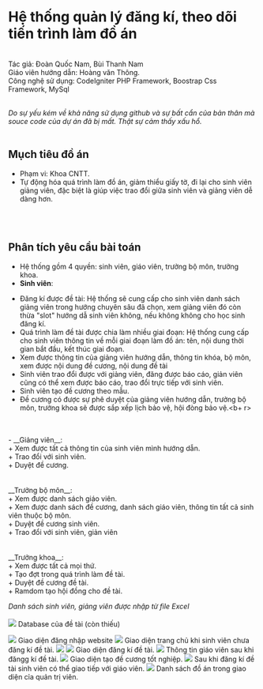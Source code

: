 # Hệ thống quản lý đăng kí, theo dõi tiến trình làm đồ án
</br>
Tác giả: Đoàn Quốc Nam, Bùi Thanh Nam </br>
Giáo viên hướng dẫn: Hoàng văn Thông. </br>
Công nghệ sử dụng: CodeIgniter PHP Framework, Boostrap Css Framework, MySql <br><br>

_Do sự yếu kém về khả năng sử dụng github và sự bất cẩn của bản thân mà souce code của dự án đã bị mất. Thật sự cảm thấy xấu hổ._ 
<br>
<br>
## Mụch tiêu đồ án
- Phạm vi: Khoa CNTT.<br>
- Tự động hóa quá trình làm đồ án, giảm thiểu giấy tờ, đi lại cho sinh viên giảng viên, đặc biệt là giúp việc trao đổi giữa sinh viên và giảng viên dễ dàng hơn.
<br>
<br>

## Phân tích yêu cầu bài toán <br>
- Hệ thống gồm 4 quyền: sinh viên, giáo viên, trưởng bộ môn, trưởng khoa. <br>
- __Sinh viên__: <br>
+ Đăng kí được đề tài: Hệ thống sẽ cung cấp cho sinh viên danh sách giảng viên trong hướng chuyên sâu đã chọn, xem giảng viên đó còn thừa "slot" hướng dẫ sinh viên không, nếu không không cho học sinh đăng kí.<br>
+ Quá trình làm đề tài được chia làm nhiều giai đoạn: Hệ thống cung cấp cho sinh viên thông tin về mỗi giai đoạn làm đồ án: tên, nội dung thời gian bắt đầu, kết thúc giai đoạn. <br>
+ Xem được thông tin của giảng viên hướng dẫn, thông tin khóa, bộ môn, xem được nội dung đề cương, nội dung đề tài <br>
+ Sinh viên trao đổi được với giảng viên, đăng được báo cáo, giản viên cũng có thể xem được báo cáo, trao đổi trực tiếp với sinh viên.<br>
+ Sinh viên tạo đề cương theo mẫu.<br>
+ Đề cương có được sự phê duyệt của giảng viên hướng dẫn, trưởng bộ môn, trưởng khoa sẽ được sắp xếp lịch bảo vệ, hội đòng bảo vệ.<b+ r>
<br>
<br>
- __Giảng viên__: <br>
+ Xem được tất cả thông tin của sinh viên mình hướng dẫn.<br>
+ Trao đổi với sinh viên. <br>
+ Duyệt đề cương. <br>
<br>
<br>
__Trưởng bộ môn__: <br>
+ Xem được danh sách giáo viên. <br>
+ Xem được danh sách đề cương, danh sách giáo viên, thông tin tất cả sinh viên thuộc bộ môn.<br>
+ Duyệt đề cương sinh viên. <br>
+ Trao đổi với sinh viên, giản viên <br>
<br>
<br>
__Trưởng khoa__: <br>
+ Xem được tất cả mọi thứ.<br>
+ Tạo đợt trong quá trình làm đề tài.<br>
+ Duyệt đề cương đề tài. <br>
+ Ramdom tạo hội đồng cho đề tài. <br>

_Danh sách sinh viên, giảng viên được nhập từ file Excel_
<br><br>
<image src="screen/9.jpg">
Database của đề tài (còn thiếu)
  
<image src="screen/7.png">
Giao diện đăng nhập website
  
<image src="screen/10.png">
Giao diện trang chủ khi sinh viên chưa đăng kí đề tài.
  
<image src="screen/8.png">
<image src="screen/11.png">
Giao diện đăng kí đề tài.

<image src="screen/2.png">
Thông tin giáo viên sau khi đăngg kí đề tài.
  
 <image src="screen/5.png">
Giao diện tạo đề cương tốt nghiệp.
  
 <image src="screen/14.png">
Sau khi đăng kí đề tài sinh viên có thể giao tiếp với giáo viên.
  
<image src="screen/1.png">
Danh sách đồ án trong giao diện cỉa quản trị viên.
